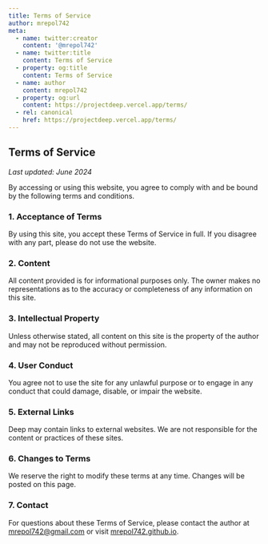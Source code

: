 ```yaml
---
title: Terms of Service
author: mrepol742
meta:
  - name: twitter:creator
    content: '@mrepol742'
  - name: twitter:title
    content: Terms of Service
  - property: og:title
    content: Terms of Service
  - name: author
    content: mrepol742
  - property: og:url
    content: https://projectdeep.vercel.app/terms/
  - rel: canonical
    href: https://projectdeep.vercel.app/terms/
---
```


## Terms of Service

_Last updated: June 2024_

By accessing or using this website, you agree to comply with and be bound by the following terms and conditions.

### 1. Acceptance of Terms

By using this site, you accept these Terms of Service in full. If you disagree with any part, please do not use the website.

### 2. Content

All content provided is for informational purposes only. The owner makes no representations as to the accuracy or completeness of any information on this site.

### 3. Intellectual Property

Unless otherwise stated, all content on this site is the property of the author and may not be reproduced without permission.

### 4. User Conduct

You agree not to use the site for any unlawful purpose or to engage in any conduct that could damage, disable, or impair the website.

### 5. External Links

Deep may contain links to external websites. We are not responsible for the content or practices of these sites.

### 6. Changes to Terms

We reserve the right to modify these terms at any time. Changes will be posted on this page.

### 7. Contact

For questions about these Terms of Service, please contact the author at [mrepol742@gmail.com](mailto:mrepol742@gmail.com) or visit [mrepol742.github.io](https://mrepol742.github.io).